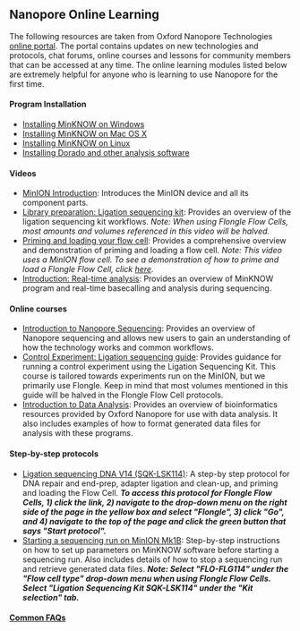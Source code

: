 ## Nanopore Online Learning
The following resources are taken from Oxford Nanopore Technologies [online portal](https://id.customers.nanoporetech.com/app/nanoporetech-customers_community_1/exk2kkqokrHG49IhQ697/sso/saml?RelayState=https://community.nanoporetech.com/). The portal contains updates on new technologies and protocols, chat forums, online courses and lessons for community members that can be accessed at any time. The online learning modules listed below are extremely helpful for anyone who is learning to use Nanopore for the first time.

#### Program Installation
- [Installing MinKNOW on Windows](https://community.nanoporetech.com/docs/prepare/library_prep_protocols/experiment-companion-minknow/v/mke_1013_v1_revdc_11apr2016/installing-minknow-on-wind)
- [Installing MinKNOW on Mac OS X](https://community.nanoporetech.com/docs/prepare/library_prep_protocols/experiment-companion-minknow/v/mke_1013_v1_revdc_11apr2016/installing-minknow-on-mac)
- [Installing MinKNOW on Linux](https://community.nanoporetech.com/docs/prepare/library_prep_protocols/experiment-companion-minknow/v/mke_1013_v1_revdc_11apr2016/installing-minknow-on-linu)
- [Installing Dorado and other analysis software](https://community.nanoporetech.com/downloads)
#### Videos
- [MinION Introduction](https://community.nanoporetech.com/nanopore_learning/lessons/unboxing-minion-introduction): Introduces the MinION device and all its component parts.
- [Library preparation: Ligation sequencing kit](https://community.nanoporetech.com/nanopore_learning/lessons/sqk-lsk109-library-prep): Provides an overview of the ligation sequencing kit workflows. *Note: When using Flongle Flow Cells, most amounts and volumes referenced in this video will be halved.*
- [Priming and loading your flow cell](https://community.nanoporetech.com/nanopore_learning/lessons/priming-and-loading-your-flow-cell): Provides a comprehensive overview and demonstration of priming and loading a flow cell. *Note: This video uses a MinION flow cell. To see a demonstration of how to prime and load a Flongle Flow Cell, click [here](https://community.nanoporetech.com/nanopore_learning/lessons/priming-and-loading-a-flongle-flow-cell).*
- [Introduction: Real-time analysis](https://community.nanoporetech.com/nanopore_learning/lessons/real-time-analysis): Provides an overview of MinKNOW program and real-time basecalling and analysis during sequencing.
#### Online courses
- [Introduction to Nanopore Sequencing](https://community.nanoporetech.com/nanopore_learning/courses/introduction-to-nanopore-sequencing): Provides an overview of Nanopore sequencing and allows new users to gain an understanding of how the technology works and common workflows.
- [Control Experiment: Ligation sequencing guide](https://community.nanoporetech.com/nanopore_learning/courses/control-experiment-ligation-sequencing-guide/lessons/sqk-lsk109-library-prep): Provides guidance for running a control experiment using the Ligation Sequencing Kit. This course is tailored towards experiments run on the MinION, but we primarily use Flongle. Keep in mind that most volumes mentioned in this guide will be halved in the Flongle Flow Cell protocols.
- [Introduction to Data Analysis](https://community.nanoporetech.com/nanopore_learning/courses/introduction-to-data-analysis): Provides an overview of bioinformatics resources provided by Oxford Nanopore for use with data analysis. It also includes examples of how to format generated data files for analysis with these programs.
#### Step-by-step protocols
- [Ligation sequencing DNA V14 (SQK-LSK114)](https://community.nanoporetech.com/docs/prepare/library_prep_protocols/genomic-dna-by-ligation-sqk-lsk114/v/gde_9161_v114_revu_29jun2022): A step-by step protocol for DNA repair and end-prep, adapter ligation and clean-up, and priming and loading the Flow Cell. ***To access this protocol for Flongle Flow Cells, 1) click the link, 2) navigate to the drop-down menu on the right side of the page in the yellow box
 and select "Flongle", 3) click "Go", and 4) navigate to the top of the page and click the green button that says "Start protocol".***
- [Starting a sequencing run on MinION Mk1B](https://community.nanoporetech.com/docs/prepare/library_prep_protocols/experiment-companion-minknow/v/mke_1013_v1_revdc_11apr2016/starting-a-sequencing-run-on-minion): Step-by-step instructions on how to set up parameters on MinKNOW software before starting a sequencing run. Also includes details of how to stop a sequencing run and retrieve generated data files. ***Note: Select "FLO-FLG114" under the "Flow cell type" drop-down menu when using Flongle Flow Cells. Select "Ligation Sequencing Kit SQK-LSK114" under the "Kit selection" tab.***
#### [Common FAQs](https://nanoporetech.com/support)
